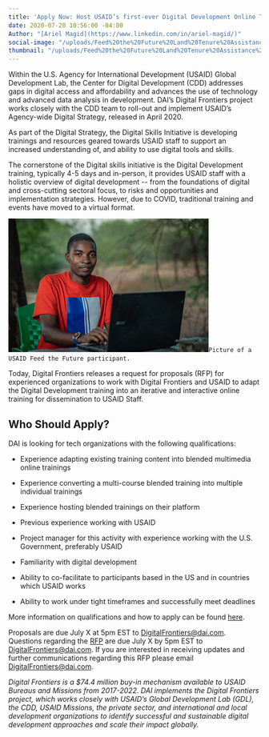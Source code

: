 ```yaml
---
title: 'Apply Now: Host USAID’s first-ever Digital Development Online Training'
date: 2020-07-20 10:56:00 -04:00
Author: "[Ariel Magid](https://www.linkedin.com/in/ariel-magid/)"
social-image: "/uploads/Feed%20the%20Future%20Land%20Tenure%20Assistance%20Activity%20USAID%20Tanzania%20(002).jpg"
thumbnail: "/uploads/Feed%20the%20Future%20Land%20Tenure%20Assistance%20Activity%20USAID%20Tanzania%20(002).jpg"
---
```


Within the U.S. Agency for International Development (USAID) Global Development Lab, the Center for Digital Development (CDD) addresses gaps in digital access and affordability and advances the use of technology and advanced data analysis in development. DAI’s Digital Frontiers project works closely with the CDD team to roll-out and implement USAID’s Agency-wide Digital Strategy, released in April 2020.

As part of the Digital Strategy, the Digital Skills Initiative is developing trainings and resources geared towards USAID staff to support an increased understanding of, and ability to use digital tools and skills.

<!--more-->

The cornerstone of the Digital skills initiative is the Digital Development training, typically 4-5 days and in-person, it provides USAID staff with a holistic overview of digital development -- from the foundations of digital and cross-cutting sectoral focus, to risks and opportunities and implementation strategies. However, due to COVID, traditional training and events have moved to a virtual format.

![Feed the Future Land Tenure Assistance Activity USAID Tanzania (002).jpg](/uploads/Feed%20the%20Future%20Land%20Tenure%20Assistance%20Activity%20USAID%20Tanzania%20(002).jpg)`Picture of a USAID Feed the Future participant.`

Today, Digital Frontiers releases a request for proposals (RFP) for experienced organizations to work with Digital Frontiers and USAID to adapt the Digital Development training into an iterative and interactive online training for dissemination to USAID Staff.

## Who Should Apply?

DAI is looking for tech organizations with the following qualifications:

* Experience adapting existing training content into blended multimedia online trainings

* Experience converting a multi-course blended training into multiple individual trainings

* Experience hosting blended trainings on their platform

* Previous experience working with USAID

* Project manager for this activity with experience working with the U.S. Government, preferably USAID

* Familiarity with digital development

* Ability to co-facilitate to participants based in the US and in countries which USAID works

* Ability to work under tight timeframes and successfully meet deadlines

More information on qualifications and how to apply can be found [here](https://drive.google.com/file/d/1cDuXqYXtE4GERldfmFNbnSXuYSj6zOFa/view?usp=sharing).

Proposals are due July X at 5pm EST to DigitalFrontiers@dai.com. Questions regarding the [RFP](https://drive.google.com/file/d/1cDuXqYXtE4GERldfmFNbnSXuYSj6zOFa/view?usp=sharing) are due July X by 5pm EST to [DigitalFrontiers@dai.com](mailto:DigitalFrontiers@dai.com). If you are interested in receiving updates and further communications regarding this RFP please email DigitalFrontiers@dai.com.

*Digital Frontiers is a $74.4 million buy-in mechanism available to USAID Bureaus and Missions from 2017-2022. DAI implements the Digital Frontiers project, which works closely with USAID’s Global Development Lab (GDL), the CDD, USAID Missions, the private sector, and international and local development organizations to identify successful and sustainable digital development approaches and scale their impact globally.*